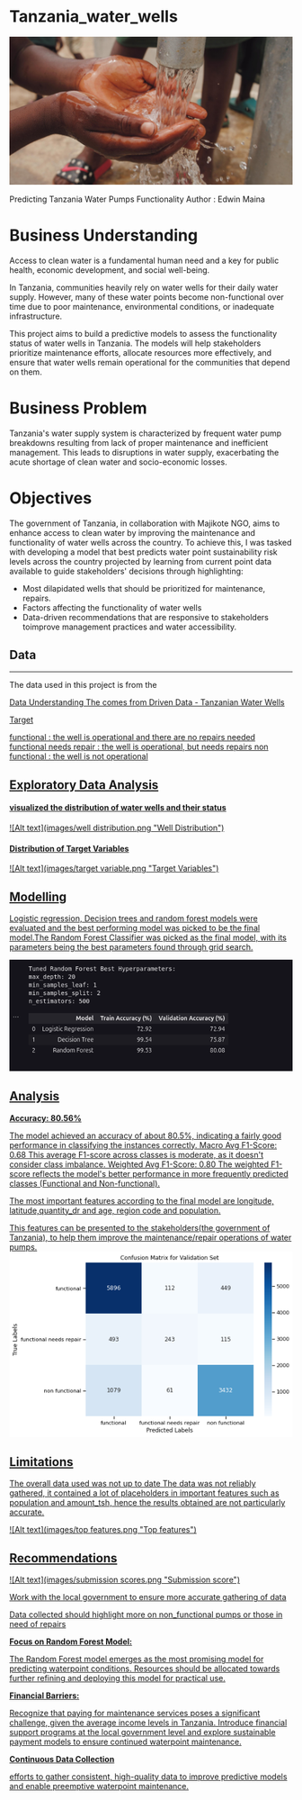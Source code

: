 # Tanzania_water_wells

![Alt text](images/water.png "water pump outlet")

Predicting Tanzania Water Pumps Functionality
Author : Edwin Maina

# Business Understanding
Access to clean water is a fundamental human need and a key for public health, economic development, and social well-being.

In Tanzania, communities heavily rely on water wells for their daily water supply. However, many of these water points become non-functional over time due to poor maintenance, environmental conditions, or inadequate infrastructure.

This project aims to build a predictive models to assess the functionality status of water wells in Tanzania. The models will help stakeholders prioritize maintenance efforts, allocate resources more effectively, and ensure that water wells remain operational for the communities that depend on them.

# Business Problem
Tanzania's water supply system is characterized by frequent water pump breakdowns resulting from lack of proper maintenance and inefficient management. This leads to disruptions in water supply, exacerbating the acute shortage of clean water and socio-economic losses.

# Objectives
The government of Tanzania, in collaboration with Majikote NGO, aims to enhance access to clean water by improving the maintenance and functionality of water wells across the country. To achieve this, I was tasked with developing a model that best predicts water point sustainability risk levels across the country projected by learning from current point data available to guide stakeholders' decisions through highlighting:

 - Most dilapidated wells that should be prioritized for maintenance, repairs.
- Factors affecting the functionality of water wells
- Data-driven recommendations that are responsive to stakeholders toimprove management practices and  water accessibility.

## Data
***
The data used in this project is from the <a href="https://www.drivendata.org/competitions/7/pump-it-up-data-mining-the-water-table/page/23/"> 

Data Understanding
The comes from Driven Data - Tanzanian Water Wells


Target

functional : the well is operational and there are no repairs needed
functional needs repair : the well is operational, but needs repairs
non functional : the well is not operational



## Exploratory Data Analysis

#### visualized the distribution of water wells and their status

![Alt text](images/well distribution.png "Well Distribution")

#### Distribution of Target Variables

![Alt text](images/target variable.png "Target Variables")

## Modelling

Logistic regression, Decision trees and random forest models were evaluated and the best performing model was picked to be the final model.The Random Forest Classifier was picked as the final model, with its parameters being the best parameters found through grid search.

![Alt text](images/models.png "Models")

## Analysis

**Accuracy: 80.56%**

The model achieved an accuracy of about 80.5%, indicating a fairly good performance in classifying the instances correctly.
Macro Avg F1-Score: 0.68
This average F1-score across classes is moderate, as it doesn't consider class imbalance.
Weighted Avg F1-Score: 0.80
The weighted F1-score reflects the model's better performance in more frequently predicted classes (Functional and Non-functional).

The most important features according to the final model are longitude, latitude,quantity_dr and age, region code and population. 

This features can be presented to the stakeholders(the government of Tanzania), to help them improve the maintenance/repair operations of water pumps.
![Alt text](images/confusionmatrix.png "Confusion Matrix")


## Limitations

The overall data used was not up to date 
The data was  not reliably gathered, it contained a lot of placeholders in important features such as population and amount_tsh, hence the results obtained are not particularly accurate.

![Alt text](images/top features.png "Top features")
## Recommendations

![Alt text](images/submission scores.png "Submission score")

Work with the local government to ensure more accurate gathering of data

Data collected should highlight more on non_functional pumps or those in need of repairs

**Focus on Random Forest Model:**

The Random Forest model emerges as the most promising model for predicting waterpoint conditions.
Resources should be allocated towards further refining and deploying this model for practical use.

**Financial Barriers:**

Recognize that paying for maintenance services poses a significant challenge, given the average income levels in Tanzania.
Introduce financial support programs at the local government level and explore sustainable payment models to ensure continued waterpoint maintenance.

**Continuous Data Collection**

efforts to gather consistent, high-quality data to improve predictive models and enable preemptive waterpoint maintenance.



